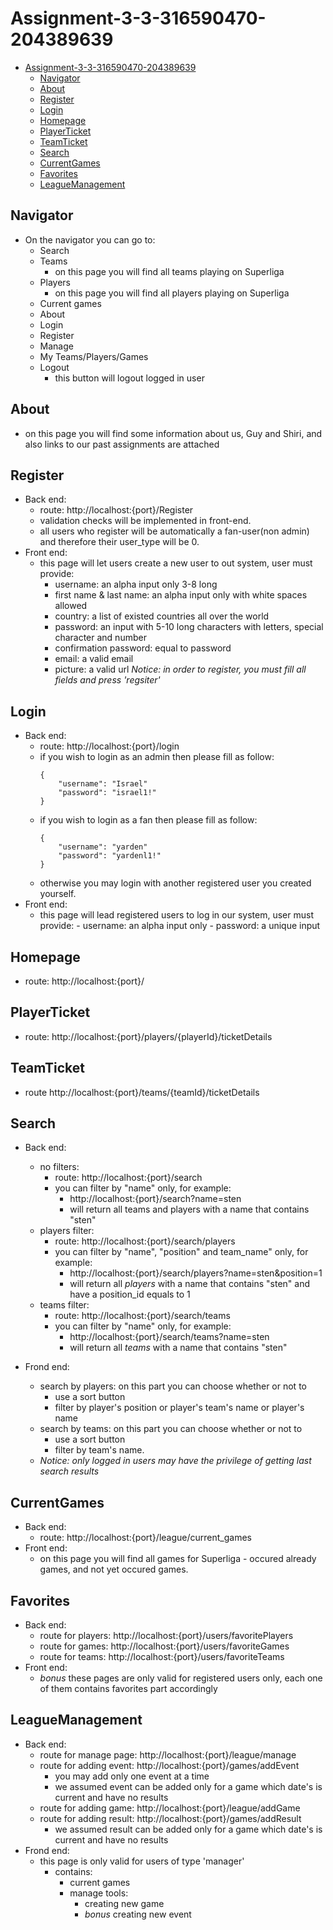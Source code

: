 # Assignment-3-3-316590470-204389639

- [Assignment-3-3-316590470-204389639](#assignment-3-3-316590470-204389639)
  - [Navigator](#navigator)
  - [About](#about)
  - [Register](#register)
  - [Login](#login)
  - [Homepage](#homepage)
  - [PlayerTicket](#playerticket)
  - [TeamTicket](#teamticket)
  - [Search](#search)
  - [CurrentGames](#currentgames)
  - [Favorites](#favorites)
  - [LeagueManagement](#leaguemanagement)

## Navigator
- On the navigator you can go to:
  - Search
  - Teams
    - on this page you will find all teams playing on Superliga
  - Players
    - on this page you will find all players playing on Superliga
  - Current games
  - About
  - Login
  - Register
  - Manage
  - My Teams/Players/Games
  - Logout
    - this button will logout logged in user

## About
- on this page you will find some information about us, Guy and Shiri, and also links to our past assignments are attached

## Register
- Back end:
  - route: http://localhost:{port}/Register
  - validation checks will be implemented in front-end.
  - all users who register will be automatically a fan-user(non admin) and therefore their user_type will be 0.
- Front end:
    - this page will let users create a new user to out system, user must provide:
      - username: an alpha input only 3-8 long
      - first name & last name: an alpha input only with white spaces allowed
      - country: a list of existed countries all over the world
      - password: an input with 5-10 long characters with letters, special character and number
      - confirmation password: equal to password
      - email: a valid email
      - picture: a valid url
      *Notice: in order to register, you must fill all fields and press 'regsiter'*

## Login
- Back end:
  - route: http://localhost:{port}/login
  - if you wish to login as an admin then please fill as follow:
      ```
      {
          "username": "Israel"
          "password": "israel1!"
      }
      ``` 
  - if you wish to login as a fan then please fill as follow:
      ```
      {
          "username": "yarden"
          "password": "yardenl1!"
      }
      ```
  - otherwise you may login with another registered user you created yourself.
- Front end:
  - this page will lead registered users to log in our system, user must provide:
        - username: an alpha input only
        - password: a unique input

## Homepage
- route: http://localhost:{port}/

## PlayerTicket
- route: http://localhost:{port}/players/{playerId}/ticketDetails

## TeamTicket
- route http://localhost:{port}/teams/{teamId}/ticketDetails

## Search
- Back end:
  - no filters:
    - route: http://localhost:{port}/search
    - you can filter by "name" only, for example:
      - http://localhost:{port}/search?name=sten
      - will return all teams and players with a name that contains "sten"
  - players filter:
    - route: http://localhost:{port}/search/players
    - you can filter by "name", "position" and team_name" only, for example:
      - http://localhost:{port}/search/players?name=sten&position=1
      - will return all *players* with a name that contains "sten" and have a position_id equals to 1
  - teams filter:
    - route: http://localhost:{port}/search/teams
    - you can filter by "name" only, for example:
      - http://localhost:{port}/search/teams?name=sten
      - will return all *teams* with a name that contains "sten"

- Frond end:
  - search by players:
      on this part you can choose whether or not to
      - use a sort button
      - filter by player's position or player's team's name or player's name 
  - search by teams:
      on this part you can choose whether or not to
      - use a sort button
      - filter by team's name.
  - *Notice: only logged in users may have the privilege of getting last search results*

## CurrentGames
- Back end:
  - route: http://localhost:{port}/league/current_games
- Front end:
  - on this page you will find all games for Superliga - occured already games, and not yet occured games.

## Favorites
- Back end:
  - route for players: http://localhost:{port}/users/favoritePlayers
  - route for games: http://localhost:{port}/users/favoriteGames
  - route for teams: http://localhost:{port}/users/favoriteTeams
- Front end:
  - *bonus* these pages are only valid for registered users only, each one of them contains favorites part accordingly

## LeagueManagement
- Back end:
  - route for manage page: http://localhost:{port}/league/manage
  - route for adding event: http://localhost:{port}/games/addEvent
    - you may add only one event at a time
    - we assumed event can be added only for a game which date's is current and have no results
  - route for adding game: http://localhost:{port}/league/addGame
  - route for adding result: http://localhost:{port}/games/addResult
    - we assumed result can be added only for a game which date's is current and have no results
- Frond end:
  - this page is only valid for users of type 'manager'
    - contains:
      - current games
      - manage tools:
        - creating new game
        - *bonus* creating new event 